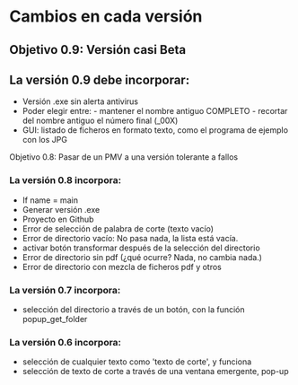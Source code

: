 # Cambios en cada versión

## Objetivo 0.9: Versión casi Beta

## La versión 0.9 debe incorporar:
  - Versión .exe sin alerta antivirus
  - Poder elegir entre:
        - mantener el nombre antiguo COMPLETO
        - recortar del nombre antiguo el número final (_00X)
  - GUI: listado de ficheros en formato texto, como el programa de ejemplo con los JPG


Objetivo 0.8: Pasar de un PMV a una versión tolerante a fallos

### La versión 0.8 incorpora:
- If name = main
- Generar versión .exe
 - Proyecto en Github
 - Error de selección de palabra de corte (texto vacío)
 - Error de directorio vacío: No pasa nada, la lista está vacía.
 - activar botón transformar después de la selección del directorio
 - Error de directorio sin pdf (¿qué ocurre? Nada, no cambia nada.)
 - Error de directorio con mezcla de ficheros pdf y otros


### La versión 0.7 incorpora:
 - selección del directorio a través de un botón, con la función popup_get_folder

### La versión 0.6 incorpora: 
- selección de cualquier texto como 'texto de corte', y funciona
- selección de texto de corte a través de una ventana emergente, pop-up

